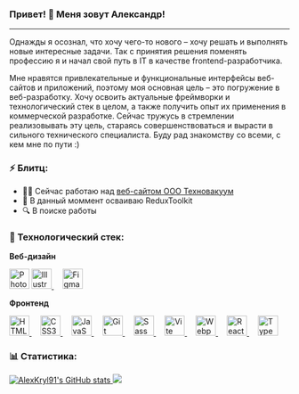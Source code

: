 ### Привет! 👋 Меня зовут Александр!

---

Однажды я осознал, что хочу чего-то нового – хочу решать и выполнять новые интересные задачи. Так с принятия решения поменять профессию я и начал свой путь в IT в качестве frontend-разработчика.

Мне нравятся привлекательные и функциональные интерфейсы веб-сайтов и приложений, поэтому моя основная цель – это погружение в веб-разработку. Хочу освоить актуальные фреймворки и технологический стек в целом, а также получить опыт их применения в коммерческой разработке.
Сейчас тружусь в стремлении реализовывать эту цель, стараясь совершенствоваться и вырасти в сильного технического специалиста. Буду рад знакомству со всеми, с кем мне по пути :)

### ⚡ Блитц:

- 👩‍💻 Сейчас работаю над [веб-сайтом ООО Техновакуум](https://github.com/AlexKryl91/Website_Technovacuum)
- 🧠 В данный моммент осваиваю ReduxToolkit
- 🔍 В поиске работы

### 🧱 Технологический стек:

**Веб-дизайн**

<div align="left">
<a href="https://www.adobe.com/uk/products/photoshop.html" target="_blank" rel="noreferrer"><img src="https://raw.githubusercontent.com/danielcranney/readme-generator/main/public/icons/skills/photoshop-colored-dark.svg" width="36" height="36" alt="Photoshop" /></a>
  <a href="https://www.adobe.com/uk/products/illustrator.html" target="_blank" rel="noreferrer">
    <img src="https://raw.githubusercontent.com/danielcranney/readme-generator/main/public/icons/skills/illustrator-colored-dark.svg" width="36" height="36" alt="Illustrator" />
  </a>
    <img width="12" />
  <a href="https://www.figma.com/" target="_blank" rel="noreferrer">
    <img src="https://raw.githubusercontent.com/danielcranney/readme-generator/main/public/icons/skills/figma-colored.svg" width="36" height="36" alt="Figma" />
  </a>
</div>

**Фронтенд**

<div align="left">
  <a href="https://developer.mozilla.org/en-US/docs/Glossary/HTML5" target="_blank" rel="noreferrer">
    <img src="https://raw.githubusercontent.com/danielcranney/readme-generator/main/public/icons/skills/html5-colored.svg" width="36" height="36" alt="HTML5" />
  </a>
  <img width="12" />
    <a href="https://www.w3.org/TR/CSS/#css" target="_blank" rel="noreferrer">
    <img src="https://raw.githubusercontent.com/danielcranney/readme-generator/main/public/icons/skills/css3-colored.svg" width="36" height="36" alt="CSS3" />
  </a>
    <img width="12" />
  <a href="https://developer.mozilla.org/en-US/docs/Web/JavaScript" target="_blank" rel="noreferrer">
    <img src="https://raw.githubusercontent.com/danielcranney/readme-generator/main/public/icons/skills/javascript-colored.svg" width="36" height="36" alt="JavaScript" />
  </a>
    <img width="12" />
    <a href="https://git-scm.com/" target="_blank" rel="noreferrer">
      <img src="https://raw.githubusercontent.com/danielcranney/readme-generator/main/public/icons/skills/git-colored.svg" width="36" height="36" alt="Git" />
    </a>
    <img width="12" />
      <a href="https://sass-lang.com/" target="_blank" rel="noreferrer">
    <img src="https://raw.githubusercontent.com/danielcranney/readme-generator/main/public/icons/skills/sass-colored.svg" width="36" height="36" alt="Sass" />
  </a>
    <img width="12" />
    <a href="https://vitejs.dev/" target="_blank" rel="noreferrer">
    <img src="https://raw.githubusercontent.com/danielcranney/readme-generator/main/public/icons/skills/vite-colored.svg" width="36" height="36" alt="Vite" />
  </a>
    <img width="12" />
    <a href="https://webpack.js.org/" target="_blank" rel="noreferrer">
    <img src="https://raw.githubusercontent.com/danielcranney/readme-generator/main/public/icons/skills/webpack-colored.svg" width="36" height="36" alt="Webpack" />
  </a>
    <img width="12" />
   <a href="https://reactjs.org/" target="_blank" rel="noreferrer">
    <img src="https://raw.githubusercontent.com/danielcranney/readme-generator/main/public/icons/skills/react-colored.svg" width="36" height="36" alt="React" />
  </a>
  <img width="12" />
  <a href="https://www.typescriptlang.org/" target="_blank" rel="noreferrer">
    <img src="https://raw.githubusercontent.com/danielcranney/readme-generator/main/public/icons/skills/typescript-colored.svg" width="36" height="36" alt="TypeScript" />
  </a>

</div>

### 📊 Cтатистика:

<a href="http://www.github.com/AlexKryl91">
<img src="https://github-readme-stats.vercel.app/api?username=AlexKryl91&show_icons=true&hide=&count_private=true&title_color=0891b2&text_color=ffffff&icon_color=0891b2&bg_color=1c1917&hide_border=true&show_icons=true" alt="AlexKryl91's GitHub stats" />
</a>
<a href="http://www.github.com/AlexKryl91">
<img src="https://github-readme-streak-stats.herokuapp.com/?user=AlexKryl91&stroke=ffffff&background=1c1917&ring=0891b2&fire=0891b2&currStreakNum=ffffff&currStreakLabel=0891b2&sideNums=ffffff&sideLabels=ffffff&dates=ffffff&hide_border=true" />
</a>
